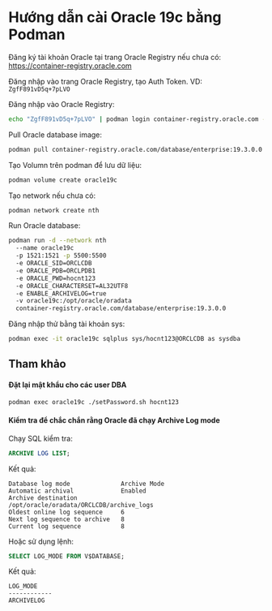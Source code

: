 # Hướng dẫn cài Oracle 19c bằng Podman

Đăng ký tài khoản Oracle tại trang Oracle Registry nếu chưa có: https://container-registry.oracle.com

Đăng nhập vào trang Oracle Registry, tạo Auth Token. VD: `ZgfF891vD5q+7pLVO`

Đăng nhập vào Oracle Registry:

```bash
echo "ZgfF891vD5q+7pLVO" | podman login container-registry.oracle.com -u "<your-oracle account>" --password-stdin
```

Pull Oracle database image:

```bash
podman pull container-registry.oracle.com/database/enterprise:19.3.0.0
```

Tạo Volumn trên podman để lưu dữ liệu:

```bash
podman volume create oracle19c
```

Tạo network nếu chưa có:

```bash
podman network create nth
```

Run Oracle database:

```bash
podman run -d --network nth
  --name oracle19c
  -p 1521:1521 -p 5500:5500
  -e ORACLE_SID=ORCLCDB
  -e ORACLE_PDB=ORCLPDB1
  -e ORACLE_PWD=hocnt123
  -e ORACLE_CHARACTERSET=AL32UTF8
  -e ENABLE_ARCHIVELOG=true
  -v oracle19c:/opt/oracle/oradata
  container-registry.oracle.com/database/enterprise:19.3.0.0
  ```
Đăng nhập thử bằng tài khoản sys:

```bash
podman exec -it oracle19c sqlplus sys/hocnt123@ORCLCDB as sysdba
```

## Tham khảo

#### Đặt lại mật khẩu cho các user DBA

```bash
podman exec oracle19c ./setPassword.sh hocnt123
```

#### Kiểm tra để chắc chắn rằng Oracle đã chạy Archive Log mode

Chạy SQL kiểm tra:

```sql
ARCHIVE LOG LIST;
```

Kết quả:

```
Database log mode              Archive Mode
Automatic archival             Enabled
Archive destination            /opt/oracle/oradata/ORCLCDB/archive_logs
Oldest online log sequence     6
Next log sequence to archive   8
Current log sequence           8
```
Hoặc sử dụng lệnh:

```sql
SELECT LOG_MODE FROM V$DATABASE;
```

Kết quả:

```
LOG_MODE
------------
ARCHIVELOG
```
